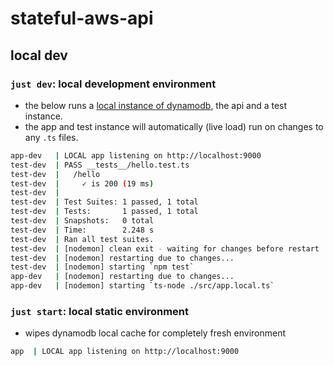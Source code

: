 # stateful-aws-api

## local dev

### `just dev`: local development environment

- the below runs a [local instance of dynamodb](https://docs.aws.amazon.com/amazondynamodb/latest/developerguide/DynamoDBLocal.DownloadingAndRunning.html), the api and a test instance.
- the app and test instance will automatically (live load) run on changes to any `.ts` files.

```sh
app-dev   | LOCAL app listening on http://localhost:9000
test-dev  | PASS __tests__/hello.test.ts
test-dev  |   /hello
test-dev  |     ✓ is 200 (19 ms)
test-dev  | 
test-dev  | Test Suites: 1 passed, 1 total
test-dev  | Tests:       1 passed, 1 total
test-dev  | Snapshots:   0 total
test-dev  | Time:        2.248 s
test-dev  | Ran all test suites.
test-dev  | [nodemon] clean exit - waiting for changes before restart
test-dev  | [nodemon] restarting due to changes...
test-dev  | [nodemon] starting `npm test`
app-dev   | [nodemon] restarting due to changes...
app-dev   | [nodemon] starting `ts-node ./src/app.local.ts`
```

### `just start`: local static environment

- wipes dynamodb local cache for completely fresh environment

```sh
app  | LOCAL app listening on http://localhost:9000
```
